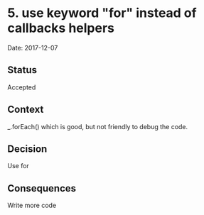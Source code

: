 # 5. use keyword "for" instead of callbacks helpers

Date: 2017-12-07

## Status

Accepted

## Context

_.forEach() which is good, but not friendly to debug the code.

## Decision

Use for 

## Consequences

Write more code
